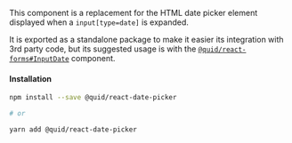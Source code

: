This component is a replacement for the HTML date picker element displayed when
a `input[type=date]` is expanded.

It is exported as a standalone package to make it easier its integration
with 3rd party code, but its suggested usage is with the [`@quid/react-forms#InputDate`](#inputdate) component.

#### Installation

```bash
npm install --save @quid/react-date-picker

# or

yarn add @quid/react-date-picker
```

